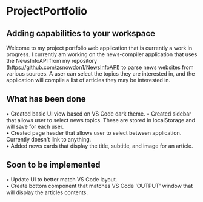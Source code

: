 

# ProjectPortfolio

## Adding capabilities to your workspace

Welcome to my project portfolio web application that is currently a work in progress. I currently am working on the news-compiler application that uses the NewsInfoAPI from my repository (https://github.com/zsnowdon1/NewsInfoAPI) to parse news websites from various sources. A user can select the topics they are interested in, and the application will compile a list of articles they may be interested in.

## What has been done
• Created basic UI view based on VS Code dark theme.
• Created sidebar that allows user to select news topics. These are stored in localStorage and will save for each user.  
• Created page header that allows user to select between application. Currently doesn't link to anything.  
• Added news cards that display the title, subtitle, and image for an article.  

## Soon to be implemented
• Update UI to better match VS Code layout.  
• Create bottom component that matches VS Code 'OUTPUT' window that will display the articles contents.
